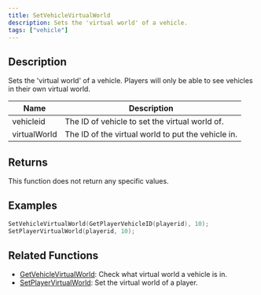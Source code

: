 ```yaml
---
title: SetVehicleVirtualWorld
description: Sets the 'virtual world' of a vehicle.
tags: ["vehicle"]
---
```


## Description

Sets the 'virtual world' of a vehicle. Players will only be able to see vehicles in their own virtual world.

| Name         | Description                                        |
| ------------ | -------------------------------------------------- |
| vehicleid    | The ID of vehicle to set the virtual world of.     |
| virtualWorld | The ID of the virtual world to put the vehicle in. |

## Returns

This function does not return any specific values.

## Examples

```c
SetVehicleVirtualWorld(GetPlayerVehicleID(playerid), 10);
SetPlayerVirtualWorld(playerid, 10);
```

## Related Functions

- [GetVehicleVirtualWorld](GetVehicleVirtualWorld): Check what virtual world a vehicle is in.
- [SetPlayerVirtualWorld](SetPlayerVirtualWorld): Set the virtual world of a player.

